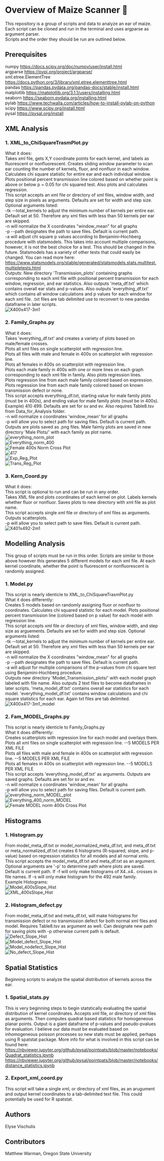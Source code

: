 # Overview of Maize Scanner :corn:
This repository is a group of scripts and data to analyze an ear of maize. Each script can be cloned and run in the terminal and uses argparse as argument parser.</br>
Scripts and the order they should be run are outlined below.

## Prerequisites
numpy https://docs.scipy.org/doc/numpy/user/install.html </br>
argparse https://pypi.org/project/argparse/</br>
xml.etree.ElementTree https://docs.python.org/3/library/xml.etree.elementtree.html</br>
pandas https://pandas.pydata.org/pandas-docs/stable/install.html</br>
matplotlib https://matplotlib.org/3.1.1/users/installing.html</br>
seaborn https://seaborn.pydata.org/installing.html</br>
pylab https://www.techwalla.com/articles/how-to-install-pylab-on-python</br>
scipy https://www.scipy.org/install.html</br>
pysal https://pysal.org/install</br>

## XML Analysis

### 1. XML_to_ChiSquareTrasmPlot.py 

  What it does:</br>
     Takes xml file, gets X,Y coordinate points for each kernel, and labels as fluorescent or nonfluorescent. 
    Creates sliding window parameter to scan ear counting the number of kernels, fluor, and nonfluor in each window.
    Calculates chi square statistic for entire ear and each individual window.
    Plots positional percent transmission line colored based on whether point is above or below p = 0.05 for chi squared test.
    Also plots and calculates regression.</br>
      This script accepts an xml file or directory of xml files, window width, and step size in pixels as arguments. Defaults are set
    for width and step size. Optional arguments listed:</br>
    -tk --total_kernels to adjust the minimum number of kernels per entire ear. Default set at 50. Therefore any xml files with 
    less than 50 kernels per ear are skipped.</br>
    -n will normalize the X coordinates "window_mean" for all graphs</br>
    -p --path designates the path to save files. Default is current path.</br>
    -a will adjust chi square p values according to Benjamini–Hochberg procedure with statsmodels. This takes into account multiple comparisons, however, it is not the best choice for a test. This should be changed in the future. Statsmodels has a variety of other tests that could easily be changed. You can read more here: </br>
    https://www.statsmodels.org/stable/generated/statsmodels.stats.multitest.multipletests.html </br>
    Outputs: New directory 'Transmission_plots' containing graphs corresponding to each xml file with positional
    percent transmission for each window, regression, and ear statistics. Also outputs 'meta_df.txt' which contains overall 
    ear stats and p-values. Also outputs 'everything_df.txt' which contains all window calculations and p values for each window for
    each xml file. .txt files are tab delimited use to reconvert to new pandas dataframe in later scripts. </br>
![X400x417-3m1](https://user-images.githubusercontent.com/52712211/62904778-83d4b500-bd1c-11e9-9ea6-9d0390a18d04.png)

    
### 2. Family_Graphs.py

  What it does:</br>
      Takes 'everything_df.txt' and creates a variety of plots based on male/female crosses. </br>
    Plots all xml files on single scatterplot with regression line. </br>
    Plots all files with male and female in 400s on scatterplot with regression line.</br>
    Plots all females in 400s on scatterplot with regression line.</br>
    Plots each male family in 400s with one or more lines on each graph corresponding to each xml file in family. Also plots
    regression lines.</br>
    Plots regression line from each male family colored based on expression. </br>
    Plots regression line from each male family colored based on known transmission defect or none. </br>
      This script accepts everything_df.txt, starting value for male family plots (must be in 400s), and ending value for male
    family plots (must be in 400s). Example) 410 499. Defaults are set for sv and ev. Also requires Table8.tsv from Data_for_Analysis folder. </br>
    -n will normalize x coordinates 'window_mean' for all graphs</br>
    -p will allow you to select path for saving files. Default is current path.</br>
    Outputs are plots saved as .png files. Male faimly plots are saved in new directory 'Male Plots/' with each family as plot 
    name. </br>
   ![everything_norm_plot](https://user-images.githubusercontent.com/52712211/62904771-833c1e80-bd1c-11e9-87cf-fed5683508c5.png)</br>
   ![Everything_norm_400](https://user-images.githubusercontent.com/52712211/62904769-833c1e80-bd1c-11e9-985b-fc12b9964479.png)</br>
   ![Female 400s Norm Cross Plot](https://user-images.githubusercontent.com/52712211/62904773-833c1e80-bd1c-11e9-9700-146806df4a6d.png)</br>
   ![417](https://user-images.githubusercontent.com/52712211/62904766-82a38800-bd1c-11e9-88e4-6e9111653680.png)</br>
   ![Exp_Reg_Plot](https://user-images.githubusercontent.com/52712211/62904772-833c1e80-bd1c-11e9-8800-f976b2d1d5bc.png)</br>
   ![Trans_Reg_Plot](https://user-images.githubusercontent.com/52712211/62904776-83d4b500-bd1c-11e9-8ec5-6cfc0f6de0ff.png)
    
  ### 3. Kern_Coord.py
  
  What it does:</br>
      This script is optional to run and can be run in any order. </br>
    Takes XML file and plots coordinates of each kernel on plot. Labels kernels whether fluor or nonfluor. Saves plots to new 
    directory with xml file as plot name. </br>
      This script accepts single xml file or directory of xml files as arguments. Outputs scatterplots. </br>
    -p will allow you to select path to save files. Default is current path.</br>
![X401x492-2m1](https://user-images.githubusercontent.com/52712211/62904779-846d4b80-bd1c-11e9-847e-9a63a20da60b.png)
## Modelling Analysis

  This group of scripts must be run in this order. Scripts are similar to those above however this generates 5 different models for
  each xml file. At each kernel coordinate, whether the point is fluorescent or nonfluorescent is randomly assigned. 
  
  ### 1. Model.py
  
   This script is nearly identicle to XML_to_ChiSquareTrasmPlot.py</br>
   What it does differently:</br>
      Creates 5 models based on randomly assigning fluor or nonfluor to coordinates. Calculates chi squared statistic for each model.
    Plots positional percent transmission line (colored based on p value) for each model with regression line.</br> 
      This script accepts xml file or directory of xml files, window width, and step size as arguements. Defaults are set
    for width and step size. Optional arguments listed:</br>
    -tk --total_kernels to adjust the minimum number of kernels per entire ear. Default set at 50. Therefore any xml files with 
    less than 50 kernels per ear are skipped.</br>
    -n will normalize the X coordinates "window_mean" for all graphs</br>
    -p --path designates the path to save files. Default is current path.</br>
    -a will adjust for multiple comparisons of the p-values from chi square test using Benjamini–Hochberg procedure. </br>
    Outputs new directory 'Model_Transmission_plots/' with each model graph labeled with file name. Also outputs 2 text files to
    become dataframes in later scripts. 'meta_model_df.txt' contains overall ear statistics for each model. 'everything_model_df.txt'
    contains window calculations and chi square statistics for each ear. Again txt files are tab delimited. </br>
  ![X400x417-3m1_model](https://user-images.githubusercontent.com/52712211/62904777-83d4b500-bd1c-11e9-832c-965f8eb482ea.png)

  ### 2. Fam_MODEL_Graphs.py 
  
   This script is nearly identicle to Family_Graphs.py</br>
   What it does differently: </br>
    Creates scatterplots with regression line for each model and overlays them. </br>
     Plots all xml files on single scatterplot with regression line. --5 MODELS PER XML FILE</br>
     Plots all files with male and female in 400s on scatterplot with regression line. --5 MODELS PER XML FILE</br>
     Plots all females in 400s on scatterplot with regression line. --5 MODELS PER XML FILE</br>
     This script accepts 'everything_model_df.txt' as arguments. Outputs are saved graphs. Defaults are set for sv and ev. </br>
     -n will normalize x coordinates 'window_mean' for all graphs</br>
     -p will allow you to select path for saving files. Default is current path.</br>
![everything_norm_MODEL_plot](https://user-images.githubusercontent.com/52712211/62904770-833c1e80-bd1c-11e9-82e5-929c1fc7263a.png)</br>
![Everything_400_norm_MODEL](https://user-images.githubusercontent.com/52712211/62904768-833c1e80-bd1c-11e9-9d47-21f8543d6e5e.png)</br>
![Female MODEL norm 400s Cross Plot](https://user-images.githubusercontent.com/52712211/62904774-83d4b500-bd1c-11e9-887e-a22c80a5d925.png)</br>
## Histograms
   ### 1. Histogram.py
   From model_meta_df.txt or model_normalized_meta_df.txt, and meta_df.txt or meta_normalized_df.txt creates 6 histograms (R-squared, slope, and p-value) based on regression statistics for all models and all normal xmls. </br>
  This script accepts the model_meta_df.txt and meta_df.txt as an argument. Optional arguments are '-p' to determine path where plots are saved. Default is current path. If -f will only make histograms of X4..x4.. crosses in file names. If -s will only make histogram for the 492 male family. </br>
Example Histograms:</br>
![Model_400sSlope_Hist](https://user-images.githubusercontent.com/52712211/62904775-83d4b500-bd1c-11e9-9e5d-0dc096dd4eb3.png)</br>
![XML_400sSlope_Hist](https://user-images.githubusercontent.com/52712211/62904780-846d4b80-bd1c-11e9-97cf-7d857032991b.png)</br>

### 2. Histogram_defect.py
From model_meta_df.txt and meta_df.txt, will make histograms for transmission defect or no transmission defect for both normal xml files and model. Requires Table8.tsv as argument as well. Can designate new path for saving plots with -p otherwise current path is default.</br>
![Defect_Slope_Hist](https://user-images.githubusercontent.com/52712211/62905279-994ade80-bd1e-11e9-9281-05bb2b7cbf75.png)</br>
![Model_defect_Slope_Hist](https://user-images.githubusercontent.com/52712211/62905280-994ade80-bd1e-11e9-9791-fab8fff46dd9.png)</br>
![Model_nodefect_Slope_Hist](https://user-images.githubusercontent.com/52712211/62905282-994ade80-bd1e-11e9-97b1-c8345211bea1.png)</br>
![No_defect_Slope_Hist](https://user-images.githubusercontent.com/52712211/62905283-994ade80-bd1e-11e9-8558-6c6c02c91979.png)</br>

## Spatial Statistics
Beginning scripts to analyze the spatial distribution of kernels across the ear. 

  ### 1. Spatial_stats.py
 This is very beginning steps to begin statstically evaluating the spatial distribution of kernel coordinates. Accepts xml file, or directory of xml files as arguments. Then computes quadrat based statistics for homogeneous planar points. Output is a giant dataframe of p-values and pseudo-pvalues for evaluation. I believe our data must be evaluated based on inhomogeneous poisson processes so new stats must be applied, perhaps using R spatstat package. More info for what is involved in this script can be found here:</br> https://nbviewer.jupyter.org/github/pysal/pointpats/blob/master/notebooks/Quadrat_statistics.ipynb </br>
 https://nbviewer.jupyter.org/github/pysal/pointpats/blob/master/notebooks/distance_statistics.ipynb </br>
 ### 2. Export_xml_coord.py
 This script will take a single xml, or directory of xml files, as an arugument and output kernel coordinates to a tab-delimited text file. This could potentially be used for R spatstat. 
## Authors
Elyse Vischulis

## Contributors
Matthew Warman, Oregon State University
